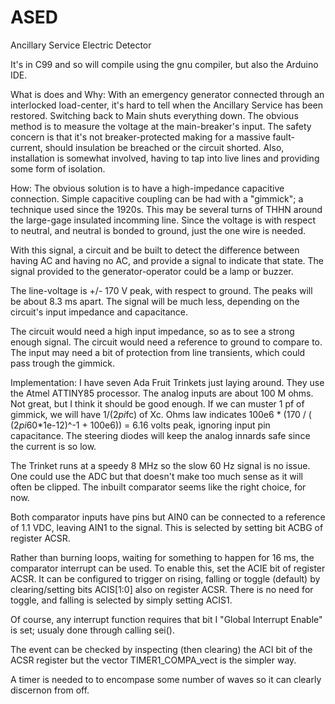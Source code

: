 ASED
=========
Ancillary Service Electric Detector


It's in C99 and so will compile using the gnu compiler, but also the
Arduino IDE.

What is does and Why:
With an emergency generator connected through an interlocked load-center,
it's hard to tell when the Ancillary Service has been restored. Switching
back to Main shuts everything down. The obvious method is to measure the
voltage at the main-breaker's input. The safety concern is that it's not
breaker-protected making for a massive fault-current, should insulation be
breached or the circuit shorted. Also, installation is somewhat involved,
having to tap into live lines and providing some form of isolation.

How: 
The obvious solution is to have a high-impedance capacitive connection. Simple
capacitive coupling can be had with a "gimmick"; a technique used since the
1920s. This may be several turns of THHN around the large-gage insulated
incomming line. Since the voltage is with respect to neutral, and neutral is
bonded to ground, just the one wire is needed.

With this signal, a circuit and be built to detect the difference between
having AC and having no AC, and provide a signal to indicate that state.
The signal provided to the generator-operator could be a lamp or buzzer.

The line-voltage is +/- 170 V peak, with respect to ground. The peaks will be
about 8.3 ms apart. The signal will be much less, depending on the circuit's
input impedance and capacitance.

The circuit would need a high input impedance, so as to see a strong enough
signal. The circuit would need a reference to ground to compare to. The input
may need a bit of protection from line transients, which could pass trough
the gimmick.

Implementation:
I have seven Ada Fruit Trinkets just laying around. They use the Atmel 
ATTINY85 processor. The analog inputs are about 100 M ohms. Not great, but
I think it should be good enough. If we can muster 1 pf of gimmick, we will
have 1/(2*pi*fc) of Xc. Ohms law indicates
100e6 * (170 / ( (2*pi*60*1e-12)^-1 + 100e6)) = 6.16 volts peak, ignoring
input pin capacitance. The steering diodes will keep the analog innards safe
since the current is so low.

The Trinket runs at a speedy 8 MHz so the slow 60 Hz signal is no issue. One
could use the ADC but that doesn't make too much sense as it will often be
clipped. The inbuilt comparator seems like the right choice, for now.

Both comparator inputs have pins but AIN0 can be connected to a reference of
1.1 VDC, leaving AIN1 to the signal. This is selected by setting bit ACBG of
register ACSR.

Rather than burning loops, waiting for something to happen for 16 ms, the
comparator interrupt can be used. To enable this, set the ACIE bit of register
ACSR. It can be configured to trigger on rising, falling or toggle (default)
by clearing/setting bits ACIS[1:0] also on register ACSR. There is no need for
toggle, and falling is selected by simply setting ACIS1.

Of course, any interrupt function requires that bit I "Global Interrupt Enable"
is set; usualy done through calling sei().

The event can be checked by inspecting (then clearing) the ACI bit of the ACSR
register but the vector TIMER1_COMPA_vect is the simpler way.

A timer is needed to to encompase some number of waves so it can clearly discernon from off.


 

     
